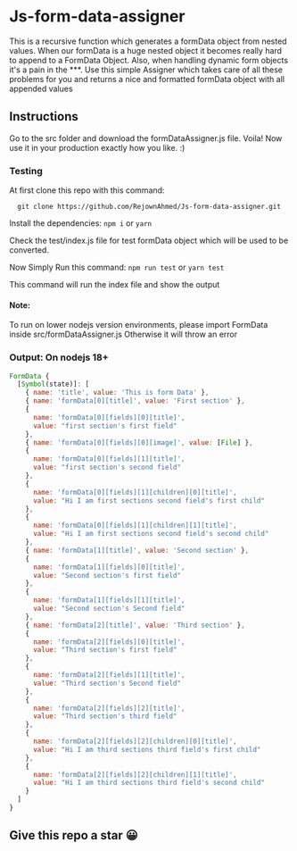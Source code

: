 # Js-form-data-assigner
This is a recursive function which generates a formData object from nested values. When our formData is a huge nested object it becomes really hard to append to a FormData Object. Also, when handling dynamic form objects it's a pain in the ***. Use this simple Assigner which takes care of all these problems for you and returns a nice and formatted formData object with all appended values
 
## Instructions
Go to the src folder and download the formDataAssigner.js file.
Voila! Now use it in your production exactly how you like. :)

### Testing
At first clone this repo with this command:

```git
  git clone https://github.com/RejownAhmed/Js-form-data-assigner.git
```

Install the dependencies: ``npm i`` or ``yarn``

Check the test/index.js file for test formData object which will be used to be converted.

Now Simply Run this command: ``npm run test`` or ``yarn test`` 

This command will run the index file and show the output

#### Note:
To run on lower nodejs version environments, 
please import FormData inside src/formDataAssigner.js 
Otherwise it will throw an error

### Output: On nodejs 18+
```javascript
FormData {
  [Symbol(state)]: [
    { name: 'title', value: 'This is form Data' },
    { name: 'formData[0][title]', value: 'First section' },
    {
      name: 'formData[0][fields][0][title]',
      value: "first section's first field"
    },
    { name: 'formData[0][fields][0][image]', value: [File] },
    {
      name: 'formData[0][fields][1][title]',
      value: "first section's second field"
    },
    {
      name: 'formData[0][fields][1][children][0][title]',
      value: "Hi I am first sections second field's first child"
    },
    {
      name: 'formData[0][fields][1][children][1][title]',
      value: "Hi I am first sections second field's second child"
    },
    { name: 'formData[1][title]', value: 'Second section' },
    {
      name: 'formData[1][fields][0][title]',
      value: "Second section's first field"
    },
    {
      name: 'formData[1][fields][1][title]',
      value: "Second section's Second field"
    },
    { name: 'formData[2][title]', value: 'Third section' },
    {
      name: 'formData[2][fields][0][title]',
      value: "Third section's first field"
    },
    {
      name: 'formData[2][fields][1][title]',
      value: "Third section's Second field"
    },
    {
      name: 'formData[2][fields][2][title]',
      value: "Third section's third field"
    },
    {
      name: 'formData[2][fields][2][children][0][title]',
      value: "Hi I am third sections third field's first child"
    },
    {
      name: 'formData[2][fields][2][children][1][title]',
      value: "Hi I am third sections third field's second child"
    }
  ]
}
```
## Give this repo a star 😀
